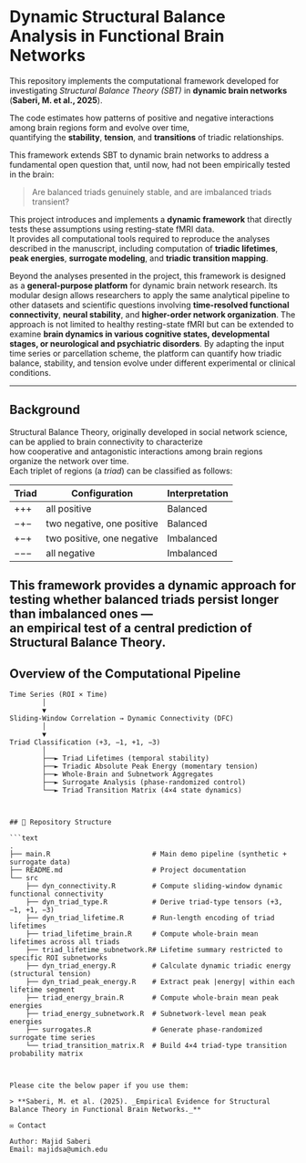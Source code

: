 # Dynamic Structural Balance Analysis in Functional Brain Networks

This repository implements the computational framework developed for investigating *Structural Balance Theory (SBT)* in **dynamic brain networks**  (**Saberi, M. et al., 2025**).

The code estimates how patterns of positive and negative interactions among brain regions form and evolve over time,  
quantifying the **stability**, **tension**, and **transitions** of triadic relationships.

This framework extends SBT to dynamic brain networks to address a fundamental open question that, until now, had not been empirically tested in the brain:  
> Are balanced triads genuinely stable, and are imbalanced triads transient?

This project introduces and implements a **dynamic framework** that directly tests these assumptions using resting-state fMRI data.  
It provides all computational tools required to reproduce the analyses described in the manuscript, including computation of **triadic lifetimes**, **peak energies**, **surrogate modeling**, and **triadic transition mapping**.

Beyond the analyses presented in the project, this framework is designed as a **general-purpose platform** for dynamic brain network research. Its modular design allows researchers to apply the same analytical pipeline to other datasets and scientific questions involving **time-resolved functional connectivity**, **neural stability**, and **higher-order network organization**. The approach is not limited to healthy resting-state fMRI but can be extended to examine **brain dynamics in various cognitive states, developmental stages, or neurological and psychiatric disorders**. By adapting the input time series or parcellation scheme, the platform can quantify how triadic balance, stability, and tension evolve under different experimental or clinical conditions.

---

## Background

Structural Balance Theory, originally developed in social network science, can be applied to brain connectivity to characterize  
how cooperative and antagonistic interactions among brain regions organize the network over time.  
Each triplet of regions (a *triad*) can be classified as follows:

| Triad | Configuration | Interpretation |
|-------|----------------|----------------|
| +++ | all positive | Balanced |
| −+− | two negative, one positive | Balanced |
| +−+ | two positive, one negative | Imbalanced |
| −−− | all negative | Imbalanced |

This framework provides a dynamic approach for testing whether **balanced triads persist longer** than **imbalanced ones** —  
an empirical test of a central prediction of Structural Balance Theory.
---

## Overview of the Computational Pipeline

```text
Time Series (ROI × Time)
        │
        ▼
Sliding-Window Correlation → Dynamic Connectivity (DFC)
        │
        ▼
Triad Classification (+3, −1, +1, −3)
        │
        ├──► Triad Lifetimes (temporal stability)
        ├──► Triadic Absolute Peak Energy (momentary tension)
        ├──► Whole-Brain and Subnetwork Aggregates
        ├──► Surrogate Analysis (phase-randomized control)
        └──► Triad Transition Matrix (4×4 state dynamics)



## 📌 Repository Structure

```text
.
├── main.R                         # Main demo pipeline (synthetic + surrogate data)
├── README.md                      # Project documentation
└── src
    ├── dyn_connectivity.R         # Compute sliding-window dynamic functional connectivity
    ├── dyn_triad_type.R           # Derive triad-type tensors (+3, −1, +1, −3)
    ├── dyn_triad_lifetime.R       # Run-length encoding of triad lifetimes
    ├── triad_lifetime_brain.R     # Compute whole-brain mean lifetimes across all triads
    ├── triad_lifetime_subnetwork.R# Lifetime summary restricted to specific ROI subnetworks
    ├── dyn_triad_energy.R         # Calculate dynamic triadic energy (structural tension)
    ├── dyn_triad_peak_energy.R    # Extract peak |energy| within each lifetime segment
    ├── triad_energy_brain.R       # Compute whole-brain mean peak energies
    ├── triad_energy_subnetwork.R  # Subnetwork-level mean peak energies
    ├── surrogates.R               # Generate phase-randomized surrogate time series
    └── triad_transition_matrix.R  # Build 4×4 triad-type transition probability matrix



Please cite the below paper if you use them:

> **Saberi, M. et al. (2025). _Empirical Evidence for Structural Balance Theory in Functional Brain Networks._**

✉️ Contact

Author: Majid Saberi
Email: majidsa@umich.edu
